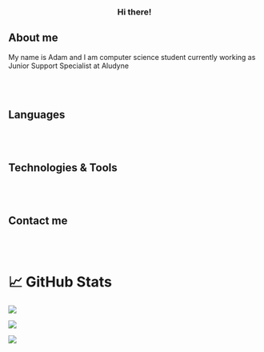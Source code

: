 <h3 align="center"> Hi there! </h3>

## About me

My name is Adam and I am computer science student currently working as Junior Support Specialist at Aludyne

<br>
<br>

## Languages


<br>
<br>

## Technologies & Tools


<br>
<br>

## Contact me


<br>
<br>

# 📈 GitHub Stats

<p><a href="https://visitcount.itsvg.in">
  <img src="https://visitcount.itsvg.in/api?id=AdamKuraczynski&label=Profile%20Views&color=3&icon=5&pretty=true" />
</a></p>

![](https://github-readme-stats.vercel.app/api/?username=AdamKuraczynski\&show_icons=true\&title_color=fff\&icon_color=79ff97\&text_color=9f9f9f\&bg_color=151515)

![](https://github-readme-stats.vercel.app/api/top-langs/?username=AdamKuraczynski\&theme=vue&hide_border=false&include_all_commits=true&count_private=false&layout=compact&title_color=fff\&icon_color=79ff97\&text_color=9f9f9f\&bg_color=151515)

